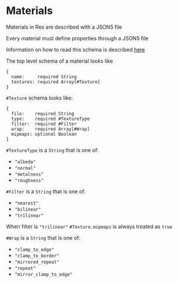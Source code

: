 # Materials

Materials in Rex are described with a JSON5 file

Every material must define properties through a JSON5 file

Information on how to read this schema is described [here](JSON5.md)

The top level schema of a material looks like
```
{
  name:     required String
  textures: required Array[#Texture]
}
```

`#Texture` schema looks like:
```
{
  file:    required String
  type:    required #TextureType
  filter:  required #Filter
  wrap:    required Array[#Wrap]
  mipmaps: optional Boolean
}
```

`#TextureType` is a `String` that is one of:
  * `"albedo"`
  * `"normal"`
  * `"metalness"`
  * `"roughness"`

`#Filter` is a `String` that is one of:
  * `"nearest"`
  * `"bilinear"`
  * `"trilinear"`

When filter is `"trilinear"` `#Texture.mipmaps` is always treated as `true`

`#Wrap` is a `String` that is one of:
  * `"clamp_to_edge"`
  * `"clamp_to_border"`
  * `"mirrored_repeat"`
  * `"repeat"`
  * `"mirror_clamp_to_edge"`